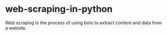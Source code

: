 # web-scraping-in-python
Web scraping is the process of using bots to extract content and data from a website.
